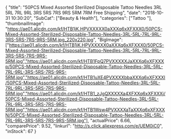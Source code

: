 {
	"title": "50PCS Mixed Assorted Sterilized Disposable Tattoo Needles 3RL 5RL 7RL 9RL 3RS 5RS 7RS 9RS 5RM 7RM Free Shipping",
	"date": "2018-10-31 10:30:20",
	"SubCat": ["Beauty & Health"],
	"categories": ["Tattoo "],
	"thumbnailImage": "https://ae01.alicdn.com/kf/HTB1jK.HPVXXXXX0aXXXq6xXFXXX0/50PCS-Mixed-Assorted-Sterilized-Disposable-Tattoo-Needles-3RL-5RL-7RL-9RL-3RS-5RS-7RS-9RS-5RM.jpg_220x220.jpg",
	"BigImage": ["https://ae01.alicdn.com/kf/HTB1jK.HPVXXXXX0aXXXq6xXFXXX0/50PCS-Mixed-Assorted-Sterilized-Disposable-Tattoo-Needles-3RL-5RL-7RL-9RL-3RS-5RS-7RS-9RS-5RM.jpg","https://ae01.alicdn.com/kf/HTB1FpQ7PVXXXXXJaXXXq6xXFXXXp/50PCS-Mixed-Assorted-Sterilized-Disposable-Tattoo-Needles-3RL-5RL-7RL-9RL-3RS-5RS-7RS-9RS-5RM.jpg","https://ae01.alicdn.com/kf/HTB1uXE4PVXXXXbbaXXXq6xXFXXXI/50PCS-Mixed-Assorted-Sterilized-Disposable-Tattoo-Needles-3RL-5RL-7RL-9RL-3RS-5RS-7RS-9RS-5RM.jpg","https://ae01.alicdn.com/kf/HTB1_zJgQXXXXXa4XFXXq6xXFXXXj/50PCS-Mixed-Assorted-Sterilized-Disposable-Tattoo-Needles-3RL-5RL-7RL-9RL-3RS-5RS-7RS-9RS-5RM.jpg","https://ae01.alicdn.com/kf/HTB1Wsw4PVXXXXaTaXXXq6xXFXXXN/50PCS-Mixed-Assorted-Sterilized-Disposable-Tattoo-Needles-3RL-5RL-7RL-9RL-3RS-5RS-7RS-9RS-5RM.jpg"],
	"actualPrice": 6.66,
	"comparePrice": 9.52,
	"linkurl": "http://s.click.aliexpress.com/e/UEM0iC0",
	"inStock": 67
}
